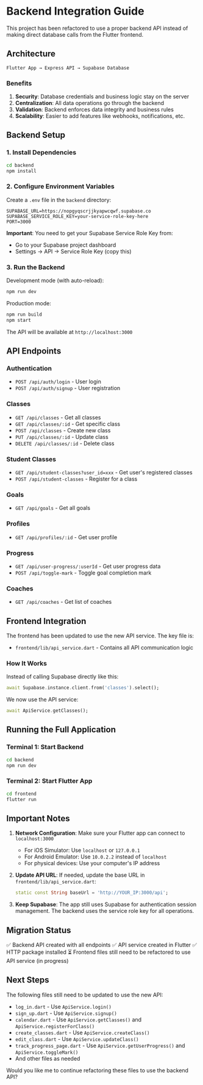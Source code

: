 # Backend Integration Guide

This project has been refactored to use a proper backend API instead of making direct database calls from the Flutter frontend.

## Architecture

```
Flutter App → Express API → Supabase Database
```

### Benefits

1. **Security**: Database credentials and business logic stay on the server
2. **Centralization**: All data operations go through the backend
3. **Validation**: Backend enforces data integrity and business rules
4. **Scalability**: Easier to add features like webhooks, notifications, etc.

## Backend Setup

### 1. Install Dependencies

```bash
cd backend
npm install
```

### 2. Configure Environment Variables

Create a `.env` file in the `backend` directory:

```env
SUPABASE_URL=https://nopgyqscrjjkyapwcqwf.supabase.co
SUPABASE_SERVICE_ROLE_KEY=your-service-role-key-here
PORT=3000
```

**Important**: You need to get your Supabase Service Role Key from:
- Go to your Supabase project dashboard
- Settings → API → Service Role Key (copy this)

### 3. Run the Backend

Development mode (with auto-reload):
```bash
npm run dev
```

Production mode:
```bash
npm run build
npm start
```

The API will be available at `http://localhost:3000`

## API Endpoints

### Authentication
- `POST /api/auth/login` - User login
- `POST /api/auth/signup` - User registration

### Classes
- `GET /api/classes` - Get all classes
- `GET /api/classes/:id` - Get specific class
- `POST /api/classes` - Create new class
- `PUT /api/classes/:id` - Update class
- `DELETE /api/classes/:id` - Delete class

### Student Classes
- `GET /api/student-classes?user_id=xxx` - Get user's registered classes
- `POST /api/student-classes` - Register for a class

### Goals
- `GET /api/goals` - Get all goals

### Profiles
- `GET /api/profiles/:id` - Get user profile

### Progress
- `GET /api/user-progress/:userId` - Get user progress data
- `POST /api/toggle-mark` - Toggle goal completion mark

### Coaches
- `GET /api/coaches` - Get list of coaches

## Frontend Integration

The frontend has been updated to use the new API service. The key file is:

- `frontend/lib/api_service.dart` - Contains all API communication logic

### How It Works

Instead of calling Supabase directly like this:
```dart
await Supabase.instance.client.from('classes').select();
```

We now use the API service:
```dart
await ApiService.getClasses();
```

## Running the Full Application

### Terminal 1: Start Backend
```bash
cd backend
npm run dev
```

### Terminal 2: Start Flutter App
```bash
cd frontend
flutter run
```

## Important Notes

1. **Network Configuration**: Make sure your Flutter app can connect to `localhost:3000`
   - For iOS Simulator: Use `localhost` or `127.0.0.1`
   - For Android Emulator: Use `10.0.2.2` instead of `localhost`
   - For physical devices: Use your computer's IP address

2. **Update API URL**: If needed, update the base URL in `frontend/lib/api_service.dart`:
   ```dart
   static const String baseUrl = 'http://YOUR_IP:3000/api';
   ```

3. **Keep Supabase**: The app still uses Supabase for authentication session management. The backend uses the service role key for all operations.

## Migration Status

✅ Backend API created with all endpoints
✅ API service created in Flutter
✅ HTTP package installed
⏳ Frontend files still need to be refactored to use API service (in progress)

## Next Steps

The following files still need to be updated to use the new API:
- `log_in.dart` - Use `ApiService.login()`
- `sign_up.dart` - Use `ApiService.signup()`
- `calendar.dart` - Use `ApiService.getClasses()` and `ApiService.registerForClass()`
- `create_classes.dart` - Use `ApiService.createClass()`
- `edit_class.dart` - Use `ApiService.updateClass()`
- `track_progress_page.dart` - Use `ApiService.getUserProgress()` and `ApiService.toggleMark()`
- And other files as needed

Would you like me to continue refactoring these files to use the backend API?
